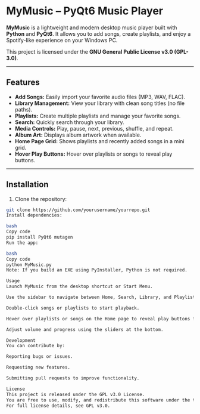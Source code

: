 # **MyMusic – PyQt6 Music Player**

**MyMusic** is a lightweight and modern desktop music player built with **Python** and **PyQt6**. It allows you to add songs, create playlists, and enjoy a Spotify-like experience on your Windows PC.

This project is licensed under the **GNU General Public License v3.0 (GPL-3.0)**.

---

## **Features**

- **Add Songs:** Easily import your favorite audio files (MP3, WAV, FLAC).  
- **Library Management:** View your library with clean song titles (no file paths).  
- **Playlists:** Create multiple playlists and manage your favorite songs.  
- **Search:** Quickly search through your library.  
- **Media Controls:** Play, pause, next, previous, shuffle, and repeat.  
- **Album Art:** Displays album artwork when available.  
- **Home Page Grid:** Shows playlists and recently added songs in a mini grid.  
- **Hover Play Buttons:** Hover over playlists or songs to reveal play buttons.  

---

## **Installation**

1. Clone the repository:

```bash
git clone https://github.com/yourusername/yourrepo.git
Install dependencies:

bash
Copy code
pip install PyQt6 mutagen
Run the app:

bash
Copy code
python MyMusic.py
Note: If you build an EXE using PyInstaller, Python is not required.

Usage
Launch MyMusic from the desktop shortcut or Start Menu.

Use the sidebar to navigate between Home, Search, Library, and Playlists.

Double-click songs or playlists to start playback.

Hover over playlists or songs on the Home page to reveal play buttons for quick playback.

Adjust volume and progress using the sliders at the bottom.

Development
You can contribute by:

Reporting bugs or issues.

Requesting new features.

Submitting pull requests to improve functionality.

License
This project is released under the GPL v3.0 License.
You are free to use, modify, and redistribute this software under the terms of the GPL.
For full license details, see GPL v3.0.
